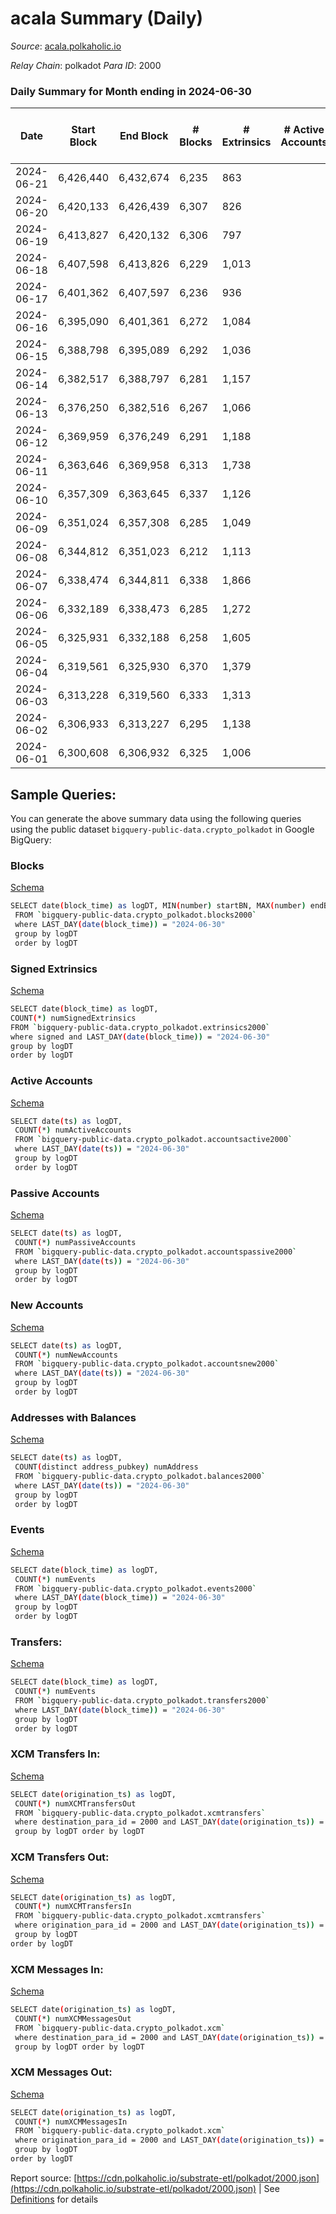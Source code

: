 # acala Summary (Daily)

_Source_: [acala.polkaholic.io](https://acala.polkaholic.io)

*Relay Chain*: polkadot
*Para ID*: 2000



### Daily Summary for Month ending in 2024-06-30


| Date    | Start Block | End Block | # Blocks | # Extrinsics | # Active Accounts | # Passive Accounts | # New Accounts | # Addresses | # Events  | # Transfers ($USD) | # XCM Transfers In ($USD) | # XCM Transfers Out ($USD) | # XCM In | # XCM Out | Issues |
|---------|-------------|-----------|----------|--------------|-------------------|--------------------|----------------|-------------|-----------|--------------------|---------------------------|----------------------------|----------|-----------|--------|
| 2024-06-21 | 6,426,440 | 6,432,674 | 6,235 | 863 |  |  |  | 177,330 | 23,866 | 3,123 ($152,029.73) |   |   |  |  |  |
| 2024-06-20 | 6,420,133 | 6,426,439 | 6,307 | 826 |  |  |  | 177,311 | 24,063 | 3,100 ($22,011,367.25) |   |   |  |  |  |
| 2024-06-19 | 6,413,827 | 6,420,132 | 6,306 | 797 |  |  |  | 177,303 | 23,613 | 3,073 ($115,260.84) |   |   |  |  |  |
| 2024-06-18 | 6,407,598 | 6,413,826 | 6,229 | 1,013 |  |  |  | 177,287 | 25,429 | 3,345 ($198,114.75) |   |   |  |  |  |
| 2024-06-17 | 6,401,362 | 6,407,597 | 6,236 | 936 |  |  |  | 177,270 | 24,714 | 3,216 ($82,570.34) |   |   |  |  |  |
| 2024-06-16 | 6,395,090 | 6,401,361 | 6,272 | 1,084 |  |  |  | 177,263 | 25,551 | 3,213 ($128,510.60) |   |   |  |  |  |
| 2024-06-15 | 6,388,798 | 6,395,089 | 6,292 | 1,036 |  |  |  | 177,246 | 25,171 | 3,179 ($206,251.61) |   |   |  |  |  |
| 2024-06-14 | 6,382,517 | 6,388,797 | 6,281 | 1,157 |  |  |  | 177,231 | 26,156 | 3,315 ($154,844.20) |   |   |  |  |  |
| 2024-06-13 | 6,376,250 | 6,382,516 | 6,267 | 1,066 |  |  |  | 177,229 | 25,370 | 3,174 ($91,801.74) |   |   |  |  |  |
| 2024-06-12 | 6,369,959 | 6,376,249 | 6,291 | 1,188 |  |  |  | 177,206 | 26,369 | 3,345 ($170,110.15) |   |   |  |  |  |
| 2024-06-11 | 6,363,646 | 6,369,958 | 6,313 | 1,738 |  |  |  | 177,194 | 30,216 | 3,719 ($461,742.15) |   |   |  |  |  |
| 2024-06-10 | 6,357,309 | 6,363,645 | 6,337 | 1,126 |  |  |  | 177,183 | 26,211 | 3,285 ($139,708.83) |   |   |  |  |  |
| 2024-06-09 | 6,351,024 | 6,357,308 | 6,285 | 1,049 |  |  |  | 177,165 | 25,294 | 3,212 ($182,269.08) |   |   |  |  |  |
| 2024-06-08 | 6,344,812 | 6,351,023 | 6,212 | 1,113 |  |  |  | 177,150 | 25,585 | 3,205 ($250,962.28) |   |   |  |  |  |
| 2024-06-07 | 6,338,474 | 6,344,811 | 6,338 | 1,866 |  |  |  | 177,131 | 30,763 | 3,879 ($338,065.94) |   |   |  |  |  |
| 2024-06-06 | 6,332,189 | 6,338,473 | 6,285 | 1,272 |  |  |  | 177,113 | 27,023 | 3,404 ($152,657.50) |   |   |  |  |  |
| 2024-06-05 | 6,325,931 | 6,332,188 | 6,258 | 1,605 |  |  |  | 177,084 | 28,581 | 3,519 ($354,488.97) |   |   |  |  |  |
| 2024-06-04 | 6,319,561 | 6,325,930 | 6,370 | 1,379 |  |  |  | 177,046 | 27,908 | 3,508 ($444,564.81) |   |   |  |  |  |
| 2024-06-03 | 6,313,228 | 6,319,560 | 6,333 | 1,313 |  |  |  | 177,020 | 27,151 | 3,420 ($317,895.84) |   |   |  |  |  |
| 2024-06-02 | 6,306,933 | 6,313,227 | 6,295 | 1,138 |  |  |  | 177,003 | 25,990 | 3,273 ($456,439.11) |   |   |  |  |  |
| 2024-06-01 | 6,300,608 | 6,306,932 | 6,325 | 1,006 |  |  |  | 177,030 | 24,805 | 3,097 ($310,010.90) |   |   |  |  |  |

## Sample Queries:
You can generate the above summary data using the following queries using the public dataset `bigquery-public-data.crypto_polkadot` in Google BigQuery:


### Blocks 

[Schema](https://github.com/colorfulnotion/substrate-etl/blob/main/schema/blocks.json)

```bash
SELECT date(block_time) as logDT, MIN(number) startBN, MAX(number) endBN, COUNT(*) numBlocks 
 FROM `bigquery-public-data.crypto_polkadot.blocks2000`  
 where LAST_DAY(date(block_time)) = "2024-06-30" 
 group by logDT 
 order by logDT
```

### Signed Extrinsics 

[Schema](https://github.com/colorfulnotion/substrate-etl/blob/main/schema/extrinsics.json)

```bash
SELECT date(block_time) as logDT, 
COUNT(*) numSignedExtrinsics 
FROM `bigquery-public-data.crypto_polkadot.extrinsics2000`  
where signed and LAST_DAY(date(block_time)) = "2024-06-30" 
group by logDT 
order by logDT
```

### Active Accounts 

[Schema](https://github.com/colorfulnotion/substrate-etl/blob/main/schema/accountsactive.json)

```bash
SELECT date(ts) as logDT, 
 COUNT(*) numActiveAccounts 
 FROM `bigquery-public-data.crypto_polkadot.accountsactive2000` 
 where LAST_DAY(date(ts)) = "2024-06-30" 
 group by logDT 
 order by logDT
```

### Passive Accounts 

[Schema](https://github.com/colorfulnotion/substrate-etl/blob/main/schema/accountspassive.json)

```bash
SELECT date(ts) as logDT, 
 COUNT(*) numPassiveAccounts 
 FROM `bigquery-public-data.crypto_polkadot.accountspassive2000` 
 where LAST_DAY(date(ts)) = "2024-06-30" 
 group by logDT 
 order by logDT
```

### New Accounts 

[Schema](https://github.com/colorfulnotion/substrate-etl/blob/main/schema/accountsnew.json)

```bash
SELECT date(ts) as logDT, 
 COUNT(*) numNewAccounts 
 FROM `bigquery-public-data.crypto_polkadot.accountsnew2000` 
 where LAST_DAY(date(ts)) = "2024-06-30" 
 group by logDT
 order by logDT
```

### Addresses with Balances 

[Schema](https://github.com/colorfulnotion/substrate-etl/blob/main/schema/balances.json)

```bash
SELECT date(ts) as logDT,
 COUNT(distinct address_pubkey) numAddress 
 FROM `bigquery-public-data.crypto_polkadot.balances2000` 
 where LAST_DAY(date(ts)) = "2024-06-30" 
 group by logDT 
 order by logDT
```

### Events 

[Schema](https://github.com/colorfulnotion/substrate-etl/blob/main/schema/events.json)

```bash
SELECT date(block_time) as logDT, 
 COUNT(*) numEvents 
 FROM `bigquery-public-data.crypto_polkadot.events2000` 
 where LAST_DAY(date(block_time)) = "2024-06-30" 
 group by logDT 
 order by logDT
```

### Transfers:

[Schema](https://github.com/colorfulnotion/substrate-etl/blob/main/schema/transfers.json)

```bash
SELECT date(block_time) as logDT, 
 COUNT(*) numEvents 
 FROM `bigquery-public-data.crypto_polkadot.transfers2000` 
 where LAST_DAY(date(block_time)) = "2024-06-30" 
 group by logDT 
 order by logDT
```

### XCM Transfers In: 

[Schema](https://github.com/colorfulnotion/substrate-etl/blob/main/schema/xcmtransfers.json)

```bash
SELECT date(origination_ts) as logDT, 
 COUNT(*) numXCMTransfersOut 
 FROM `bigquery-public-data.crypto_polkadot.xcmtransfers` 
 where destination_para_id = 2000 and LAST_DAY(date(origination_ts)) = "2024-06-30" 
 group by logDT order by logDT
```

### XCM Transfers Out: 

[Schema](https://github.com/colorfulnotion/substrate-etl/blob/main/schema/xcmtransfers.json)

```bash
SELECT date(origination_ts) as logDT, 
 COUNT(*) numXCMTransfersIn 
 FROM `bigquery-public-data.crypto_polkadot.xcmtransfers` 
 where origination_para_id = 2000 and LAST_DAY(date(origination_ts)) = "2024-06-30" 
 group by logDT 
order by logDT
```

### XCM Messages In: 

[Schema](https://github.com/colorfulnotion/substrate-etl/blob/main/schema/xcm.json)

```bash
SELECT date(origination_ts) as logDT, 
 COUNT(*) numXCMMessagesOut 
 FROM `bigquery-public-data.crypto_polkadot.xcm` 
 where destination_para_id = 2000 and LAST_DAY(date(origination_ts)) = "2024-06-30" 
 group by logDT order by logDT
```

### XCM Messages Out: 

[Schema](https://github.com/colorfulnotion/substrate-etl/blob/main/schema/xcm.json)

```bash
SELECT date(origination_ts) as logDT, 
 COUNT(*) numXCMMessagesIn 
 FROM `bigquery-public-data.crypto_polkadot.xcm` 
 where origination_para_id = 2000 and LAST_DAY(date(origination_ts)) = "2024-06-30" 
 group by logDT 
order by logDT
```


Report source: [https://cdn.polkaholic.io/substrate-etl/polkadot/2000.json](https://cdn.polkaholic.io/substrate-etl/polkadot/2000.json) | See [Definitions](/DEFINITIONS.md) for details
